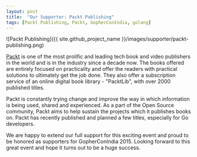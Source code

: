 ```yaml
---
layout: post
title:  "Our Supporter: Packt Publishing"
tags: [Packt Publishing, Packt, GopherConIndia, golang]
---
```


![Packt Publishing]({{ site.github_project_name }}/images/supporter/packt-publishing.png)

[Packt]( http://bit.ly/PacktGCIn) is one of the most prolific and leading tech book and video publishers in the world and is in the industry since a decade now. The books offered are entirely focused on practicality and offer the readers with practical solutions to ultimately get the job done. They also offer a subscription service of an online digital book library - "PacktLib", with over 2000 published titles.

Packt is constantly trying change and improve the way in which information is being used, shared and experienced. As a part of the Open Source community, Packt aims to help sustain the projects which it publishes books on. Packt has recently published and planned a few titles, especially for Go developers.

We are happy to extend our full support for this exciting event and proud to be honored as supporters for GopherConIndia 2015. Looking forward to this great event and hope it turns out to be a huge success.

